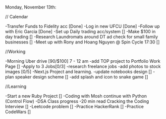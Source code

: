 Monday, November 13th:

// Calendar

-Transfer Funds to Fidelity acc [Done]
-Log in new UFCU [Done]
-Follow up with Eric Garcia [Done]
-Set up Daily trading acc/system []
-Make $100 in day trading []
-Research Laundromats around DT ad check for small family businesses []
-Meet up with Rony and Hoang Nguyen @ Spin Cycle 17:30 []

//Working

-Morning Uber drive [90/$100] 7 - 12 am
-add TOP project to Portfolio Work Page []
-Apply to 3 Jobs[0/3]
-research freelance jobs
-add photos to stock images [0/5]
-Next.js Project and learning.
-update notebooks design []
-plan speaker design scheme []
-add splash and icon to snake game []

//Learning

-Start a new Ruby Project []
-Coding with Mosh continue with Python (Control Flow)
-DSA Class progress
-20 min read Cracking the Coding Interview []
-Leetcode problem []
-Practice HackerRank []
-Practice CodeWars []
